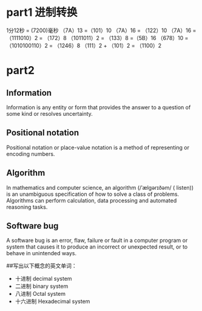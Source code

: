 # part1 进制转换
1分12秒 = (7200)毫秒
（7A）13 =（101）10
（7A）16 = （122）10
（7A）16 = （1111010）2 = （172）8
（1011011）2 = （133）8 =（5B）16
（678）10 =（1010100110）2 = （1246）8
（111）2 + （101）2 = （1100）2

# part2 
## Information 
Information is any entity or form that provides the answer to a question of some kind or resolves uncertainty.
## Positional notation
Positional notation or place-value notation is a method of representing or encoding numbers. 
## Algorithm
In mathematics and computer science, an algorithm (/ˈælɡərɪðəm/ ( listen)) is an unambiguous specification of how to solve a class of problems. Algorithms can perform calculation, data processing and automated reasoning tasks. 
## Software bug
A software bug is an error, flaw, failure or fault in a computer program or system that causes it to produce an incorrect or unexpected result, or to behave in unintended ways. 

##写出以下概念的英文单词：
* 十进制 decimal system
* 二进制 binary system
* 八进制 Octal  system
* 十六进制 Hexadecimal system


